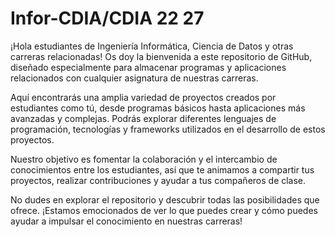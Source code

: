 # Infor-CDIA/CDIA 22 27


¡Hola estudiantes de Ingeniería Informática, Ciencia de Datos y otras carreras relacionadas! Os doy la bienvenida a este repositorio de GitHub, diseñado especialmente para almacenar programas y aplicaciones relacionados con cualquier asignatura de nuestras carreras.

Aquí encontrarás una amplia variedad de proyectos creados por estudiantes como tú, desde programas básicos hasta aplicaciones más avanzadas y complejas. Podrás explorar diferentes lenguajes de programación, tecnologías y frameworks utilizados en el desarrollo de estos proyectos.

Nuestro objetivo es fomentar la colaboración y el intercambio de conocimientos entre los estudiantes, así que te animamos a compartir tus proyectos, realizar contribuciones y ayudar a tus compañeros de clase.

No dudes en explorar el repositorio y descubrir todas las posibilidades que ofrece. ¡Estamos emocionados de ver lo que puedes crear y cómo puedes ayudar a impulsar el conocimiento en nuestras carreras!
